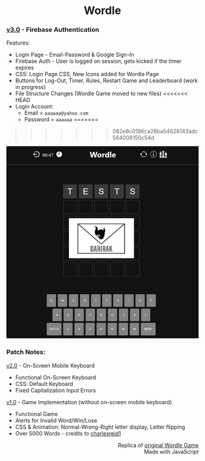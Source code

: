 <h1 align="center">Wordle</h1>


### <a href="https://github.com/darirak/wordle-js/tree/Version-3">v3.0</a> - Firebase Authentication 

Features:
- Login Page - Email-Password & Google Sign-In
- Firebase Auth - User is logged on session, gets kicked if the timer expires
- CSS: Login Page CSS, New Icons added for Wordle Page
- Buttons for Log-Out, Timer, Rules, Restart Game and Leaderboard (work in progress)
- File Structure Changes (Wordle Game moved to new files)
<<<<<<< HEAD
- Login Account:
  - Email = `aaaaaa@yahoo.com`
  - Password = `aaaaaa`
=======
>>>>>>> 082e8c0186ca28ba54626143adc564008150c54d

![WordlePreviewV3](https://github.com/darirak/wordle-js/blob/Version-3/assets/wordlepreviewv3.png?raw=true)

### Patch Notes:
<a href="https://github.com/darirak/wordle-js/tree/Version-2">v2.0</a> - On-Screen Mobile Keyboard
- Functional On-Screen Keyboard
- CSS: Default Keyboard
- Fixed Capitalization Input Errors

<a href="https://github.com/darirak/wordle-js/tree/Version-1">v1.0</a> - Game Implementation (without on-screen mobile keyboard)
- Functional Game
- Alerts for Invalid Word/Win/Lose
- CSS & Animation: Normal-Wrong-Right letter display, Letter flipping
- Over 5000 Words - credits to [charlesreid1](https://github.com/charlesreid1/five-letter-words/blob/master/sgb-words.txt)

<p align="right">Replica of <a href="https://www.nytimes.com/games/wordle/index.html">original Wordle Game</a>
<br /> Made with JavaScript</p>
